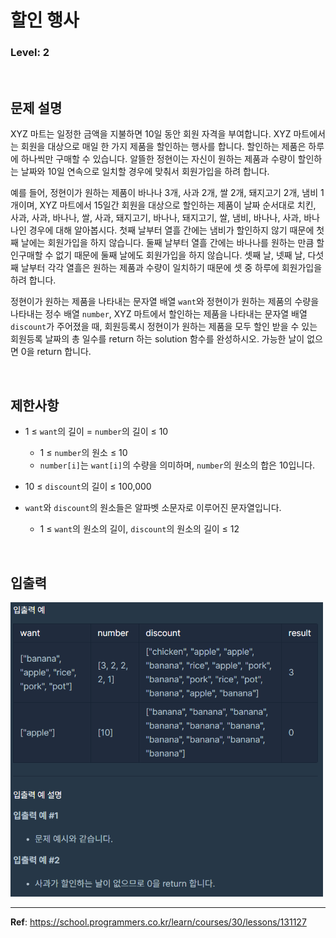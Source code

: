 # 할인 행사

### Level: 2

<br>

## 문제 설명

XYZ 마트는 일정한 금액을 지불하면 10일 동안 회원 자격을 부여합니다. XYZ 마트에서는 회원을 대상으로 매일 한 가지 제품을 할인하는 행사를 합니다. 할인하는 제품은 하루에 하나씩만 구매할 수 있습니다. 알뜰한 정현이는 자신이 원하는 제품과 수량이 할인하는 날짜와 10일 연속으로 일치할 경우에 맞춰서 회원가입을 하려 합니다.

예를 들어, 정현이가 원하는 제품이 바나나 3개, 사과 2개, 쌀 2개, 돼지고기 2개, 냄비 1개이며, XYZ 마트에서 15일간 회원을 대상으로 할인하는 제품이 날짜 순서대로 치킨, 사과, 사과, 바나나, 쌀, 사과, 돼지고기, 바나나, 돼지고기, 쌀, 냄비, 바나나, 사과, 바나나인 경우에 대해 알아봅시다. 첫째 날부터 열흘 간에는 냄비가 할인하지 않기 때문에 첫째 날에는 회원가입을 하지 않습니다. 둘째 날부터 열흘 간에는 바나나를 원하는 만큼 할인구매할 수 없기 때문에 둘째 날에도 회원가입을 하지 않습니다. 셋째 날, 넷째 날, 다섯째 날부터 각각 열흘은 원하는 제품과 수량이 일치하기 때문에 셋 중 하루에 회원가입을 하려 합니다.

정현이가 원하는 제품을 나타내는 문자열 배열 `want`와 정현이가 원하는 제품의 수량을 나타내는 정수 배열 `number`, XYZ 마트에서 할인하는 제품을 나타내는 문자열 배열 `discount`가 주어졌을 때, 회원등록시 정현이가 원하는 제품을 모두 할인 받을 수 있는 회원등록 날짜의 총 일수를 return 하는 solution 함수를 완성하시오. 가능한 날이 없으면 0을 return 합니다.

<br>

## 제한사항

- 1 ≤ `want`의 길이 = `number`의 길이 ≤ 10
  - 1 ≤ `number`의 원소 ≤ 10
  - `number[i]`는 `want[i]`의 수량을 의미하며, `number`의 원소의 합은 10입니다.

- 10 ≤ `discount`의 길이 ≤ 100,000

- `want`와 `discount`의 원소들은 알파벳 소문자로 이루어진 문자열입니다.
  - 1 ≤ `want`의 원소의 길이, `discount`의 원소의 길이 ≤ 12

<br>

## 입출력

<img src="./exam_1.png" style="width: 500px" alt="exam_1" />

---

**Ref**: https://school.programmers.co.kr/learn/courses/30/lessons/131127